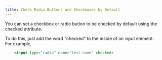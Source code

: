 ```yaml
---
title: Check Radio Buttons and Checkboxes by Default
---
```

You can set a checkbox or radio button to be checked by default using the checked attribute.

To do this, just add the word "checked" to the inside of an input element. For example,
```html
    <input type="radio" name="test-name" checked>
```